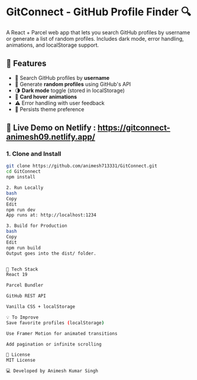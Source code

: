 # GitConnect - GitHub Profile Finder 🔍

A React + Parcel web app that lets you search GitHub profiles by username or generate a list of random profiles. Includes dark mode, error handling, animations, and localStorage support.

## 🌟 Features

- 🔎 Search GitHub profiles by **username**
- 🔢 Generate **random profiles** using GitHub's API
- 🌗 **Dark mode** toggle (stored in localStorage)
- 🧊 **Card hover animations**
- ⚠️ Error handling with user feedback
- 💾 Persists theme preference

## 🚀 Live Demo on Netlify : https://gitconnect-animesh09.netlify.app/

### 1. Clone and Install

```bash
git clone https://github.com/animesh713331/GitConnect.git
cd GitConnect
npm install

2. Run Locally
bash
Copy
Edit
npm run dev
App runs at: http://localhost:1234

3. Build for Production
bash
Copy
Edit
npm run build
Output goes into the dist/ folder.


🧩 Tech Stack
React 19

Parcel Bundler

GitHub REST API

Vanilla CSS + localStorage

💡 To Improve
Save favorite profiles (localStorage)

Use Framer Motion for animated transitions

Add pagination or infinite scrolling

📝 License
MIT License

💻 Developed by Animesh Kumar Singh

